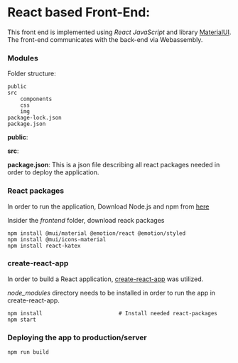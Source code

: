 
# React based Front-End:

This front end is implemented using *React JavaScript* and library [MaterialUI](https://mui.com/). 
The front-end communicates with the back-end via Webassembly.

### Modules

Folder structure: 
```console
public
src
    components
    css
    img
package-lock.json
package.json
```

**public**: 

**src**: 

**package.json**: This is a json file describing all react packages needed in order to deploy the application. 

### React packages
In order to run the application, Download Node.js and npm from [here](https://nodejs.org/en/download)

Insider the *frontend* folder, download reack packages 
```console
npm install @mui/material @emotion/react @emotion/styled
npm install @mui/icons-material
npm install react-katex
```
### create-react-app 
In order to build a React application, [create-react-app](https://create-react-app.dev/docs/getting-started/) was utilized. 

*node_modules* directory needs to be installed in order to run the app in create-react-app. 

```console
npm install                        # Install needed react-packages
npm start
```

### Deploying the app to production/server

```console
npm run build
```